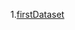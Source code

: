 1.[firstDataset](/A%20Comparative%20Analysis%20of%20Machine%20Learning%20Algorithm%20Across%20Diverse%20Datasets/Code_Group7_DS_1.ipynb)
